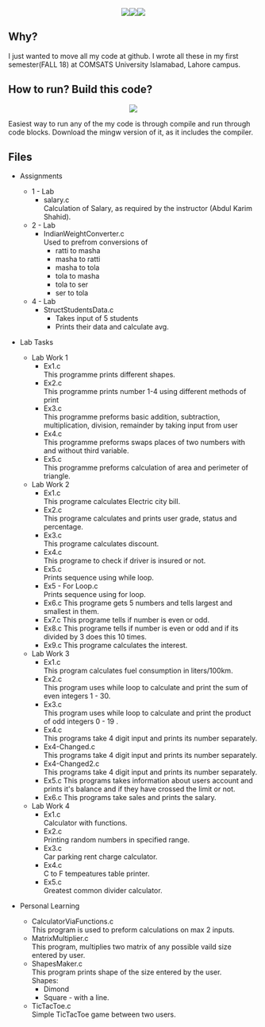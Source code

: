 <p align="center"><img src='https://img.shields.io/badge/Developer-Arose%20Niazi-blue.svg?style=popout-square&logo=codio' ><img src='https://img.shields.io/badge/Build-passing-brightgreen.svg?style=popout-square&logo=codio' ><img src='https://img.shields.io/badge/Programmed%20in-C-blue.svg?style=popout-square&logo=codio' ></p>

## Why?
I just wanted to move all my code at github. I wrote all these in my first semester(FALL 18) at COMSATS University Islamabad, Lahore campus. 

## How to run? Build this code? 
<p align="center"><a url='http://www.codeblocks.org/downloads/26'><img src='https://img.shields.io/badge/Codeblocks-Windows%20Mac-orange.svg?style=popout-square&logo=codio' /></a></p>
Easiest way to run any of the my code is through compile and run through code blocks. 
Download the mingw version of it, as it includes the compiler. 

## Files
- Assignments
	- 1 - Lab
		- salary.c <br>
			Calculation of Salary, as required by the instructor (Abdul Karim Shahid). 
	- 2 - Lab
		- IndianWeightConverter.c <br>
			Used to prefrom conversions of
			- ratti to masha
			- masha to ratti
			- masha to tola
			- tola to masha
			- tola to ser
			- ser to tola
	- 4 - Lab
		- StructStudentsData.c
			- Takes input of 5 students
			- Prints their data and calculate avg.
- Lab Tasks
	- Lab Work 1
		- Ex1.c <br>
			This programme prints different shapes.
		- Ex2.c <br>
			This programme prints number 1-4 using different methods of print
		- Ex3.c <br>
			This programme preforms basic addition, subtraction, multiplication, division, remainder by taking input from user
		- Ex4.c <br>
			This programme preforms swaps places of two numbers with and without third variable.
		- Ex5.c <br>
			This programme preforms calculation of area and perimeter of triangle.
	- Lab Work 2
		- Ex1.c <br>
			This programe calculates Electric city bill.
		- Ex2.c <br>
			This programe calculates and prints user grade, status and percentage.
		- Ex3.c <br>
			This programe calculates discount.
		- Ex4.c <br>
			This programe to check if driver is insured or not.
		- Ex5.c <br>
			Prints sequence using while loop.
		- Ex5 - For Loop.c<br>
			Prints sequence using for loop.
		- Ex6.c 
			This programe gets 5 numbers and tells largest and smallest in them.
		- Ex7.c
			This programe tells if number is even or odd.
		- Ex8.c 
			This programe tells if number is even or odd and if its divided by 3 does this 10 times.
		- Ex9.c
			This programe calculates the interest.
	- Lab Work 3
		- Ex1.c <br>
			This program calculates fuel consumption in liters/100km.
		- Ex2.c <br>
			This program uses while loop to calculate and print the sum of even integers 1 - 30.
		- Ex3.c <br>
			This program uses while loop to calculate and print the product of odd integers 0 - 19 .
		- Ex4.c <br>
			This programs take 4 digit input and prints its number separately.
		- Ex4-Changed.c <br>
			This programs take 4 digit input and prints its number separately.
		- Ex4-Changed2.c <br>
			This programs take 4 digit input and prints its number separately.	
		- Ex5.c
			This programs takes information about users account and prints it's balance and if they have crossed the limit or not.
		- Ex6.c
			This programs take sales and prints the salary.
	- Lab Work 4
		- Ex1.c <br>
			Calculator with functions.
		- Ex2.c <br>
			Printing random numbers in specified range.
		- Ex3.c <br>
			Car parking rent charge calculator.
		- Ex4.c <br>
			C to F tempeatures table printer.
		- Ex5.c <br>
			Greatest common divider calculator.
			
- Personal Learning
	- CalculatorViaFunctions.c<br>
		This program is used to preform calculations on max 2 inputs. 
	- MatrixMultiplier.c <br>
		This program, multiplies two matrix of any possible vaild size entered by user. 
	- ShapesMaker.c <br>
		This program prints shape of the size entered by the user.<br>
		Shapes:
		- Dimond
		- Square - with a line. 
	- TicTacToe.c<br>
		Simple TicTacToe game between two users. 

